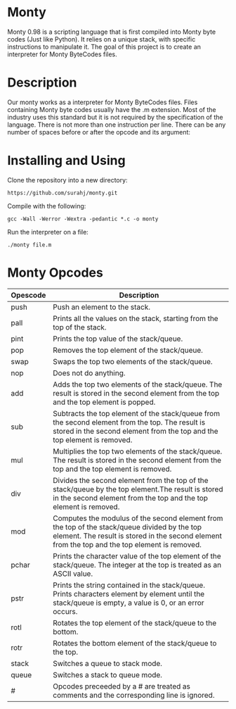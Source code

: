 # Monty 
Monty 0.98 is a scripting language that is first compiled into Monty byte codes (Just like Python). It relies on a unique stack, with specific instructions to manipulate it. The goal of this project is to create an interpreter for Monty ByteCodes files.

# Description
Our monty works as a interpreter for Monty ByteCodes files. Files containing Monty byte codes usually have the .m extension. Most of the industry uses this standard but it is not required by the specification of the language. There is not more than one instruction per line. There can be any number of spaces before or after the opcode and its argument:
#  Installing and Using
Clone the repository into a new directory:

``` https://github.com/surahj/monty.git ```

Compile with the following:

``` gcc -Wall -Werror -Wextra -pedantic *.c -o monty ```

Run the interpreter on a file:

``` ./monty file.m ```

# Monty Opcodes
| Opescode | Description |
| -------- | ----------- |
| push | Push an element to the stack. |
| pall | 	Prints all the values on the stack, starting from the top of the stack.|
| pint | Prints the top value of the stack/queue.|
| pop | Removes the top element of the stack/queue. |
| swap | Swaps the top two elements of the stack/queue. |
| nop | Does not do anything. |
| add | Adds the top two elements of the stack/queue. The result is stored in the second element from the top and the top element is popped.|
| sub | Subtracts the top element of the stack/queue from the second element from the top. The result is stored in the second element from the top and the top element is removed. |
| mul | Multiplies the top two elements of the stack/queue. The result is stored in the second element from the top and the top element is removed. |
| div | Divides the second element from the top of the stack/queue by the top element.The result is stored in the second element from the top and the top element is removed. |
| mod | Computes the modulus of the second element from the top of the stack/queue divided by the top element. The result is stored in the second element from the top and the top element is removed. |
| pchar | Prints the character value of the top element of the stack/queue. The integer at the top is treated as an ASCII value. |
| pstr | Prints the string contained in the stack/queue. Prints characters element by element until the stack/queue is empty, a value is 0, or an error occurs. |
| rotl | Rotates the top element of the stack/queue to the bottom. |
| rotr | Rotates the bottom element of the stack/queue to the top. |
| stack | Switches a queue to stack mode. |
| queue | Switches a stack to queue mode. |
| # | Opcodes preceeded by a # are treated as comments and the corresponding line is ignored. |










